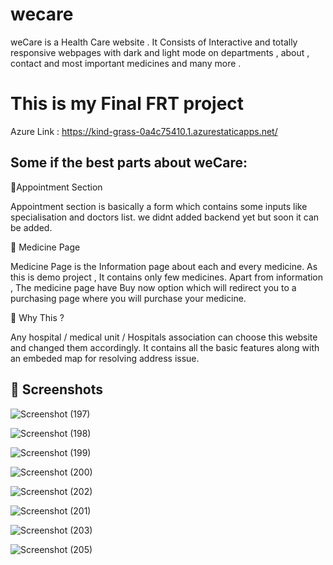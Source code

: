 # wecare
weCare is a Health Care website . It Consists of Interactive and totally responsive webpages with dark and light mode on departments , about , contact and most important medicines and many more .

# This is my Final FRT project

 Azure Link : https://kind-grass-0a4c75410.1.azurestaticapps.net/

## Some if the best parts about weCare:

🥷Appointment Section

 Appointment section is basically a form which contains some inputs like specialisation and doctors list. we didnt added backend yet but soon it can be added.

🥷 Medicine Page

Medicine Page is the Information page about each and every medicine. As this is demo project , It contains only few medicines. Apart from information , The medicine page
have Buy now option which will redirect you to a purchasing page where you will purchase your medicine.

🥷 Why This ?

Any hospital / medical unit / Hospitals association can choose this website and changed them accordingly. It contains all the basic features along with
an embeded map for resolving address issue.

## 🥷 Screenshots

![Screenshot (197)](https://user-images.githubusercontent.com/51224447/181572135-c8e89023-af43-4e8c-abb8-69805be13c78.png)

![Screenshot (198)](https://user-images.githubusercontent.com/51224447/181572223-0ec64860-be31-4406-a68f-721ba0a5c509.png)

![Screenshot (199)](https://user-images.githubusercontent.com/51224447/181572278-7c0af10b-9740-4804-80cc-27dc3668b9b5.png)

![Screenshot (200)](https://user-images.githubusercontent.com/51224447/181572364-3969a027-a002-4577-9871-342157508ed0.png)

![Screenshot (202)](https://user-images.githubusercontent.com/51224447/181572579-023bbe1c-ef5a-45ae-970e-80bb3c557792.png)

![Screenshot (201)](https://user-images.githubusercontent.com/51224447/181572622-40be5fe8-9451-4f43-a476-5fef0aab9eab.png)

![Screenshot (203)](https://user-images.githubusercontent.com/51224447/181572669-4782a592-81bb-40e6-a37b-d5cc8de0b782.png)

![Screenshot (205)](https://user-images.githubusercontent.com/51224447/181572717-ec9ac0ef-ad8c-45e8-bf15-184be4af0e65.png)

